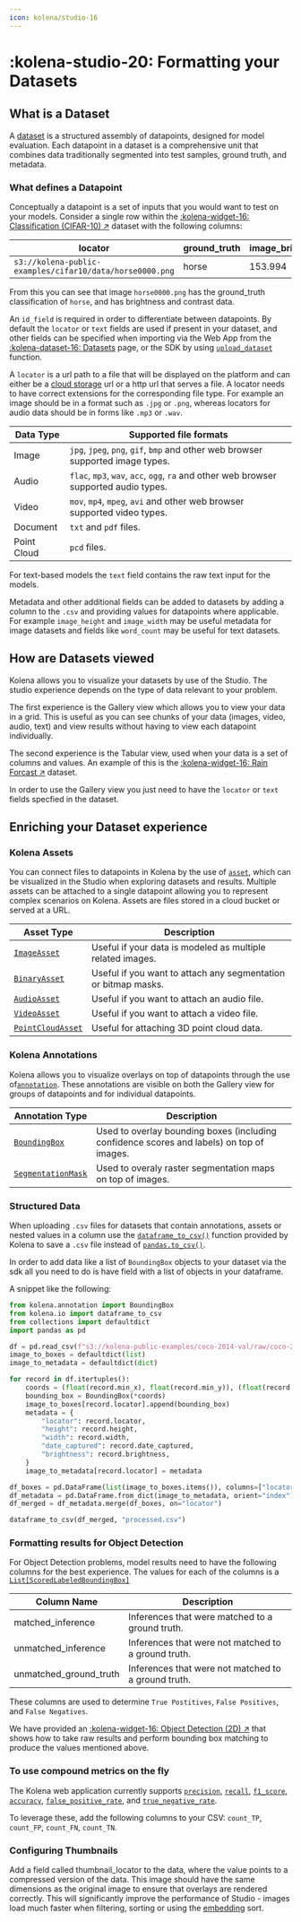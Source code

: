 ```yaml
---
icon: kolena/studio-16
---
```


# :kolena-studio-20: Formatting your Datasets

## What is a Dataset

A [dataset](../dataset/core-concepts/dataset.md) is a structured assembly of datapoints, designed for model evaluation.
Each datapoint in a dataset is a comprehensive unit that combines data traditionally segmented into test samples,
ground truth, and metadata.

### What defines a Datapoint

Conceptually a datapoint is a set of inputs that you would want to test on your models.
Consider a single row within the [:kolena-widget-16: Classification (CIFAR-10) ↗](https://github.com/kolenaIO/kolena/tree/trunk/examples/dataset/classification)
dataset with the following columns:

| locator                    | ground_truth | image_brightness |   image_contrast |
|---------------------------------------------------------------|--------------|----------|-----|
| `s3://kolena-public-examples/cifar10/data/horse0000.png`        | horse        |     153.994     |    84.126  |

From this you can see that image `horse0000.png` has the ground_truth classification of `horse`,
and has brightness and contrast data.

An `id_field` is required in order to differentiate between datapoints.
By default the `locator` or  `text` fields are used if present in your dataset, and other fields
can be specified when importing via the Web App from the [:kolena-dataset-16: Datasets](https://app.kolena.io/redirect/datasets)
page, or the SDK by using [`upload_dataset`](../reference/dataset/index.md#kolena.dataset.dataset.upload_dataset)
function.

A `locator` is a url path to a file that will be displayed on the platform and can either be a
[cloud storage](../connecting-cloud-storage/index.md) url or a http url that serves a file.
A locator needs to have correct extensions for the corresponding file type. For example an image should be in a format
such as `.jpg` or `.png`, whereas locators for audio data should be in forms like `.mp3` or `.wav`.

| Data Type   | Supported file formats                                                                |
|-------------|---------------------------------------------------------------------------------------|
| Image       | `jpg`, `jpeg`, `png`, `gif`, `bmp` and other web browser supported image types.       |
| Audio       | `flac`, `mp3`, `wav`, `acc`, `ogg`, `ra` and other web browser supported audio types. |
| Video       | `mov`, `mp4`, `mpeg`, `avi` and other web browser supported video types.              |
| Document    | `txt` and `pdf` files.                                                                |
| Point Cloud | `pcd` files.                                                                          |

For text-based models the `text` field contains the raw text input for the models.

Metadata and other additional fields can be added to datasets by adding a column to the `.csv` and providing values for
datapoints where applicable. For example `image_height` and `image_width` may be useful metadata for image datasets and
fields like `word_count` may be useful for text datasets.

## How are Datasets viewed

Kolena allows you to visualize your datasets by use of the Studio. The studio experience depends on the type of data
relevant to your problem.

The first experience is the Gallery view which allows you to view your data in a grid. This is useful as you can see
chunks of your data (images, video, audio, text) and view results without having to view each datapoint individually.

The second experience is the Tabular view, used when your data is a set of columns and values.
An example of this is the [:kolena-widget-16: Rain Forcast ↗](https://github.com/kolenaIO/kolena/tree/trunk/examples/dataset/rain_forecast)
dataset.

In order to use the Gallery view you just need to have the `locator` or `text` fields specfied in the dataset.

## Enriching your Dataset experience

### Kolena Assets

You can connect files to datapoints in Kolena by the use of [`asset`](../reference/asset.md), which can be visualized
in the Studio when exploring datasets and results. Multiple assets can be attached to a single datapoint allowing you to
represent complex scenarios on Kolena. Assets are files stored in a cloud bucket or served at a URL.

| Asset Type                                                              | Description                                                    |
|-------------------------------------------------------------------------|----------------------------------------------------------------|
| [`ImageAsset`](../reference/asset.md#kolena.asset.ImageAsset)           | Useful if your data is modeled as multiple related images.     |
| [`BinaryAsset`](../reference/asset.md#kolena.asset.BinaryAsset)         | Useful if you want to attach any segmentation or bitmap masks. |
| [`AudioAsset`](../reference/asset.md#kolena.asset.AudioAsset)           | Useful if you want to attach an audio file.                    |
| [`VideoAsset`](../reference/asset.md#kolena.asset.VideoAsset)           | Useful if you want to attach a video file.                     |
| [`PointCloudAsset`](../reference/asset.md#kolena.asset.PointCloudAsset) | Useful for attaching 3D point cloud data.                      |

### Kolena Annotations

Kolena allows you to visualize overlays on top of datapoints through the use of[`annotation`](../reference/annotation.md).
These annotations are visible on both the Gallery view for groups of datapoints and for individual datapoints.

| Annotation Type                                                                      | Description |
|--------------------------------------------------------------------------------------|----------------------------|
| [`BoundingBox`](../reference/annotation.md#kolena.annotation.BoundingBox)            | Used to overlay bounding boxes (including confidence scores and labels) on top of images. |
| [`SegmentationMask`](../reference/annotation.md#kolena.annotation.SegmentationMask)  | Used to overaly raster segmentation maps on top of images. |

### Structured Data

When uploading `.csv` files for datasets that contain annotations, assets or nested values in a column use the
[`dataframe_to_csv()`](../reference/io.md#kolena.io.dataframe_to_csv) function provided by Kolena to save a `.csv` file
instead of [`pandas.to_csv()`](https://pandas.pydata.org/docs/reference/api/pandas.DataFrame.to_csv.html).

In order to add data like a list of `BoundingBox` objects to your dataset via the sdk all you need to do is have
field with a list of objects in your dataframe.

A snippet like the following:

```python
from kolena.annotation import BoundingBox
from kolena.io import dataframe_to_csv
from collections import defaultdict
import pandas as pd

df = pd.read_csv(f"s3://kolena-public-examples/coco-2014-val/raw/coco-2014-val.csv", storage_options={"anon": True})
image_to_boxes = defaultdict(list)
image_to_metadata = defaultdict(dict)

for record in df.itertuples():
    coords = (float(record.min_x), float(record.min_y)), (float(record.max_x), float(record.max_y))
    bounding_box = BoundingBox(*coords)
    image_to_boxes[record.locator].append(bounding_box)
    metadata = {
        "locator": record.locator,
        "height": record.height,
        "width": record.width,
        "date_captured": record.date_captured,
        "brightness": record.brightness,
    }
    image_to_metadata[record.locator] = metadata

df_boxes = pd.DataFrame(list(image_to_boxes.items()), columns=["locator", "ground_truths"])
df_metadata = pd.DataFrame.from_dict(image_to_metadata, orient="index").reset_index(drop=True)
df_merged = df_metadata.merge(df_boxes, on="locator")

dataframe_to_csv(df_merged, "processed.csv")
```

### Formatting results for Object Detection

For Object Detection problems, model results need to have the following columns
for the best experience. The values for each of the columns is a [`List[ScoredLabeledBoundingBox]`](../reference/annotation.md#kolena.annotation.ScoredLabeledBoundingBox)

| Column Name            | Description                                         |
|------------------------|-----------------------------------------------------|
| matched_inference      | Inferences that were matched to a ground truth.     |
| unmatched_inference    | Inferences that were not matched to a ground truth. |
| unmatched_ground_truth | Inferences that were not matched to a ground truth. |

These columns are used to determine `True Postitives`, `False Positives`, and `False Negatives`.

We have provided an [:kolena-widget-16: Object Detection (2D) ↗](https://github.com/kolenaIO/kolena/tree/trunk/examples/dataset/object_detection_2d)
that shows how to take raw results and perform bounding box matching to produce the values mentioned above.

### To use compound metrics on the fly

The Kolena web application currently supports [`precision`](../metrics/precision.md),
[`recall`](../metrics/recall.md), [`f1_score`](../metrics/f1-score.md),
[`accuracy`](../metrics/accuracy.md), [`false_positive_rate`](../metrics/fpr.md),
and [`true_negative_rate`](../metrics/recall.md).

To leverage these, add the following columns to your CSV: `count_TP`, `count_FP`, `count_FN`, `count_TN`.

### Configuring Thumbnails

Add a field called thumbnail_locator to the data, where the value points to a compressed version of the data.
This image should have the same dimensions as the original image to ensure that overlays are rendered correctly.
This will significantly improve the performance of Studio - images load much faster when filtering, sorting or using
the [embedding](../dataset/advanced-usage/set-up-natural-language-search.md) sort.

